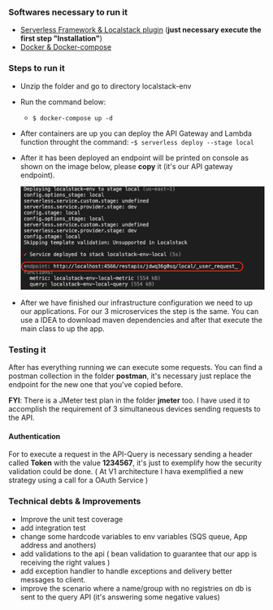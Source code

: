 ### Softwares necessary to run it

- [Serverless Framework & Localstack plugin](https://www.npmjs.com/package/serverless-localstack "Serverless") (**just necessary execute the first step "Installation"**)
- [Docker & Docker-compose](https://docs.docker.com/compose/install/ "Docker-compose")

### Steps to run it

- Unzip the folder and go to directory localstack-env
- Run the command below:
  - `$ docker-compose up -d`
- After containers are up you can deploy the API Gateway and Lambda function throught the command:
  -`$ serverless deploy --stage local`
- After it has been deployed an endpoint will be printed on console as shown on the image below, please **copy** it (it's our API gateway endpoint).
  
  ![](https://github.com/JonataSaraiva/temp/blob/main/endpoint.png)
- After we have finished our infrastructure configuration we need to up our applications. For our 3 microservices the step is the same. You can use a IDEA to download maven dependencies and after that execute the main class to up the app.

### Testing it
After has everything running we can execute some requests. You can find a postman collection in the folder **postman**, it's necessary just replace the endpoint for the new one that you've copied before.

**FYI**: There is a JMeter test plan in the folder **jmeter** too. I have used it to accomplish the requirement of 3 simultaneous devices sending requests to the API.

#### Authentication
For to execute a request in the API-Query is necessary sending a header called **Token** with the value **1234567**, it's just to exemplify how the security validation could be done. ( At V1 architecture I hava exemplified a new strategy using a call for a OAuth Service )

### Technical debts & Improvements
- Improve the unit test coverage
- add integration test
- change some hardcode variables to env variables (SQS queue, App address and anothers)
- add validations to the api ( bean validation to guarantee that our app is receiving the right values )
- add exception handler to handle exceptions and delivery better messages to client.
- improve the scenario where a name/group with no registries on db is sent to the query API (it's answering some negative values)
